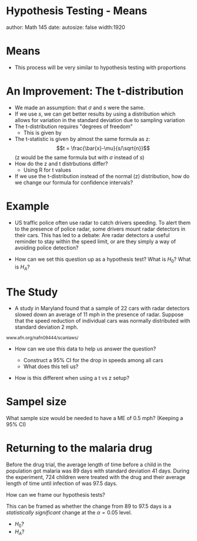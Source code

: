 Hypothesis Testing - Means
========================================================
author: Math 145
date: 
autosize: false
width:1920

Means
===
* This process will be very similar to hypothesis testing with proportions

An Improvement: The t-distribution
===
* We made an assumption: that $\sigma$ and $s$ were the same.
* If we use $s$, we can get better results by using a distribution which allows for variation in the standard deviation due to sampling variation
* The t-distribution requires "degrees of freedom"
    * This is given by 
* The t-statistic is given by almost the same formula as z:
$$t = \frac{\bar{x}-\mu}{s/\sqrt{n}}$$
(z would be the same formula but with $\sigma$ instead of $s$)
* How do the z and t distrbutions differ?
    * Using R for t values
* If we use the t-distribution instead of the normal (z) distribution, how do we change our formula for confidence intervals?

Example
===
* US traffic police often use radar to catch drivers speeding. To alert them to the presence of police radar,
some drivers mount radar detectors in their cars. This has led to a debate: Are radar detectors a useful
reminder to stay within the speed limit, or are they simply a way of avoiding police detection?

* How can we set this question up as a hypothesis test? What is $H_0$? What is $H_A$?

The Study
===
* A study in Maryland found that a sample of 22 cars with radar detectors slowed down an average of 11
mph in the presence of radar. Suppose that the speed reduction of individual cars was normally distributed
with standard deviation 2 mph.

<small>
www.afn.org/nafn09444/scanlaws/
</small>

* How can we use this data to help us answer the question?
    * Construct a 95% CI for the drop in speeds among all cars
    * What does this tell us?
    
* How is this different when using a t vs z setup?

Sampel size
===
What sample size would be needed to have a ME of 0.5 mph? (Keeping a 95% CI)

Returning to the malaria drug
===
Before the drug trial, the average length
of time before a child in the population got malaria was 89 days with standard deviation 41 days.
During the experiment, 724 children were treated with the drug and their average length of time until
infection of was 97.5 days.

How can we frame our hypothesis tests?

This can be framed as whether the change from 89 to 97.5 days is a *statistically significant* change at the $\alpha=0.05$ level.

* $H_0$?
* $H_A$?
